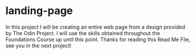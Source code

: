 # landing-page
In this project I will be creating an entire web page from a design provided by The Odin Project.
I will use the skills obtained throughout the Foundations Course up until this point.
Thanks for reading this Read Me File, see you in the next project!